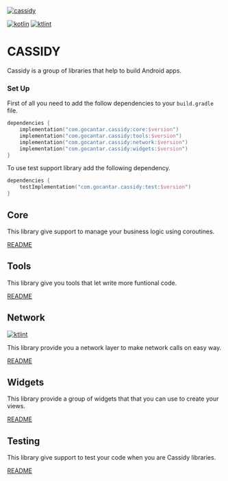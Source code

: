 [![cassidy](https://img.shields.io/badge/version-0.1.0-blue?style=flat-square)](https://github.com/gocantar/cassidy)

[![kotlin](https://img.shields.io/badge/code-Kotlin-blueviolet?style=flat-square)](https://kotlinlang.org/docs/reference/android-overview.html)
[![ktlint](https://img.shields.io/badge/code%20style-%E2%9D%A4-FF4081.svg?style=flat-square)](https://ktlint.github.io)

# CASSIDY
Cassidy is a group of libraries that help to build Android apps.

### Set Up
First of all you need to add the follow dependencies to your `build.gradle` file.
```kotlin
dependencies {
    implementation("com.gocantar.cassidy:core:$version")
    implementation("com.gocantar.cassidy:tools:$version")
    implementation("com.gocantar.cassidy:network:$version")
    implementation("com.gocantar.cassidy:widgets:$version")
}
```
To use test support library add the following dependency.
```kotlin
dependencies {
    testImplementation("com.gocantar.cassidy:test:$version")
}
```

## Core
This library give support to manage your business logic using coroutines.

[README](https://github.com/gocantar/cassidy/tree/master/core)

## Tools
This library give you tools that let write more funtional code.

[README](https://github.com/gocantar/cassidy/tree/master/tools)

## Network
[![ktlint](https://img.shields.io/badge/dependency-OkHttp3-019B85?style=flat-square)](https://github.com/square/okhttp)

This library provide you a network layer to make network calls on easy way.

[README](https://github.com/gocantar/cassidy/tree/master/network)

## Widgets
This library provide a group of widgets that that you can use to create your views.

[README](https://github.com/gocantar/cassidy/tree/master/widgets)

## Testing
This library give support to test your code when you are Cassidy libraries.

[README](https://github.com/gocantar/cassidy/tree/master/test)


